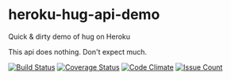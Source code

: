 # heroku-hug-api-demo
Quick &amp; dirty demo of hug on Heroku

This api does nothing.  Don't expect much.

[![Build Status](https://travis-ci.org/timothyubbens/heroku-hug-api-demo.svg?branch=master)](https://travis-ci.org/timothyubbens/heroku-hug-api-demo)
[![Coverage Status](https://coveralls.io/repos/github/timothyubbens/heroku-hug-api-demo/badge.svg?branch=master)](https://coveralls.io/github/timothyubbens/heroku-hug-api-demo?branch=master)
[![Code Climate](https://codeclimate.com/github/timothyubbens/heroku-hug-api-demo/badges/gpa.svg)](https://codeclimate.com/github/timothyubbens/heroku-hug-api-demo)
[![Issue Count](https://codeclimate.com/github/timothyubbens/heroku-hug-api-demo/badges/issue_count.svg)](https://codeclimate.com/github/timothyubbens/heroku-hug-api-demo)
